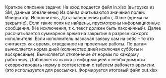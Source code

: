 Краткое описание задачи:
На вход подается файл in.xlsx (выгрузка из SM, данные обезличены)
Из файла считываются значения полей: Инициатор, Исполнитель, Дата завершения работ, #time (время на закрытие).
Если такие поля не найдены, прусмотрены информационные сообщения. (Не исключения, т.к. текст должен быть лаконичный).
Далее рассчитывается суммарное время на закрытие в разрезе каждого исполнителя. Если исполнитель назначал заявку сам на себя – то это считается как время, отведенное на проектные работы.
По датам вычисляется норма дней (количество дней исключая субботы и воскресенье).
Вычисляется отклонение от нормы по каждому работнику.
Добавляется шапка с информацией о необходимости скорректировать норму в соответствии с табелем рабочего времени. (это используется для рассылки).
Формируется итоговый файл out.xlsx  
